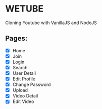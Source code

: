 # WETUBE

Cloning Youtube with VanillaJS and NodeJS

## Pages:

- [X] Home
- [X] Join
- [X] Login
- [X] Search
- [X] User Detail
- [X] Edit Profile
- [X] Change Password
- [X] Upload
- [X] Video Detail
- [X] Edit Video
